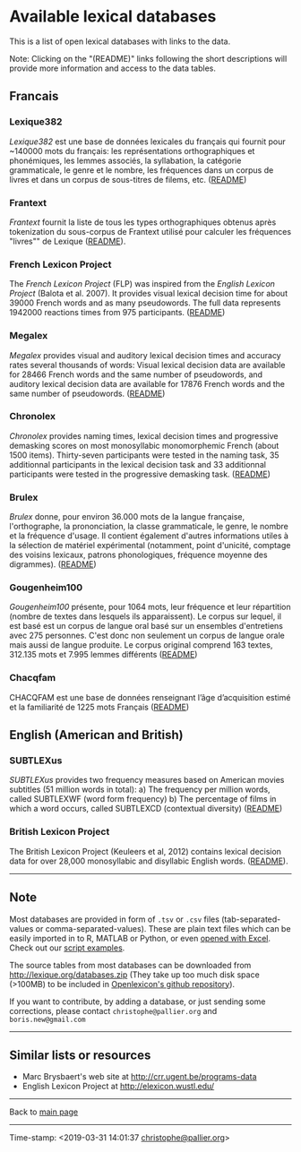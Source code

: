 # Available lexical databases #

This is a list of open lexical databases with links to the data.

Note: Clicking on the "(README)" links following the short descriptions will provide more information and access to the data tables.

## Francais ##

### Lexique382 ###

_Lexique382_ est une base de données lexicales du français qui fournit pour ~140000 mots du français: les représentations orthographiques et phonémiques, les lemmes associés, la syllabation, la catégorie grammaticale, le genre et le nombre, les fréquences dans un corpus de livres et dans un corpus de sous-titres de filems, etc. ([README](Lexique382/README-Lexique.md))


### Frantext ###

_Frantext_ fournit la liste de tous les types orthographiques obtenus après tokenization du sous-corpus de Frantext utilisé pour calculer les fréquences "livres"" de Lexique ([README](Frantext/README-Frantext.md)).


### French Lexicon Project ###

The _French Lexicon Project_ (FLP) was inspired from the _English Lexicon Project_ (Balota et al. 2007). It provides visual lexical decision time for about 39000 French words and as many pseudowords. The full data represents 1942000 reactions times from 975 participants. ([README](FrenchLexiconProject/README-FrenchLexiconProject.md))

### Megalex ###

_Megalex_ provides visual and auditory lexical decision times and accuracy rates several thousands of words: Visual lexical decision data are available for 28466 French words and the same number of pseudowords, and auditory lexical decision data are available for 17876 French words and the same number of pseudowords. ([README](Megalex/README-Megalex.md))


### Chronolex ###

_Chronolex_ provides naming times, lexical decision times and progressive demasking scores on most monosyllabic monomorphemic French (about 1500 items). Thirty-seven participants were tested in the naming task, 35 additionnal participants in the lexical decision task and 33 additionnal participants were tested in the progressive demasking task. ([README](Chronolex/README-Chronolex.md))

### Brulex ###

_Brulex_ donne, pour environ 36.000 mots de la langue française, l'orthographe, la prononciation, la classe grammaticale, le genre, le nombre et la fréquence d'usage. Il contient également d'autres informations utiles à la sélection de matériel expérimental (notamment, point d'unicité, comptage des voisins lexicaux, patrons phonologiques, fréquence moyenne des digrammes). ([README](Brulex/README-Brulex.md))


### Gougenheim100 ###

_Gougenheim100_ présente, pour 1064 mots, leur fréquence et leur répartition (nombre de textes dans lesquels ils apparaissent). Le corpus sur lequel, il est basé est un corpus de langue oral basé sur un ensembles d'entretiens avec 275 personnes. C'est donc non seulement un corpus de langue orale mais aussi de langue produite. Le corpus original comprend 163 textes, 312.135 mots et 7.995 lemmes différents ([README](Gougenheim100/README-Gougenheim.md))

### Chacqfam ###

CHACQFAM est une base de données renseignant l’âge d’acquisition estimé et la familiarité de 1225 mots Français ([README](chacqfam/README-Chacqfam.md))


## English (American and British) ##

### SUBTLEXus ###

_SUBTLEXus_ provides two frequency measures based on American movies subtitles (51 million words in total): a) The frequency per million words, called SUBTLEXWF (word form frequency) b) The percentage of films in which a word occurs, called SUBTLEXCD (contextual diversity) ([README](SUBTLEXus/README-SUBTLEXus.md))

### British Lexicon Project ###

The British Lexicon Project (Keuleers et al, 2012) contains lexical decision data for over 28,000 monosyllabic and disyllabic English words. ([README](BritishLexiconProject/README-BritishLexiconProject)).

----


## Note

Most databases are provided in form of `.tsv` or `.csv` files (tab-separated-values or comma-separated-values). These are plain text files which can be easily imported in to R, MATLAB or Python, or even [opened with Excel](https://rievent.zendesk.com/hc/en-us/articles/360000029172-FAQ-How-do-I-open-a-tsv-file-in-Excel-). Check out our [script examples](../scripts/README.md).

The source tables from most databases can be downloaded from <http://lexique.org/databases.zip> (They take up too much disk space (>100MB) to be included in [Openlexicon's github repository](https://github.com/chrplr/openlexicon)).


If you want to contribute, by adding a database, or just sending some corrections, please contact `christophe@pallier.org` and `boris.new@gmail.com`

----

## Similar lists or resources

- Marc Brysbaert's web site at <http://crr.ugent.be/programs-data>
- English Lexicon Project at <http://elexicon.wustl.edu/>

----

Back to [main page](../README.md)

----

Time-stamp: <2019-03-31 14:01:37 christophe@pallier.org>
